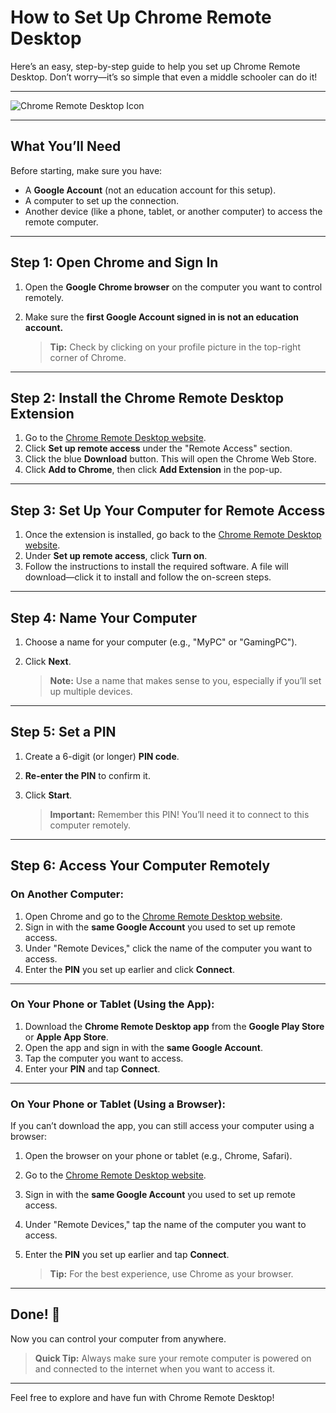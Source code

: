 # How to Set Up Chrome Remote Desktop  
Here’s an easy, step-by-step guide to help you set up Chrome Remote Desktop. Don’t worry—it’s so simple that even a middle schooler can do it!

---

![Chrome Remote Desktop Icon](https://encrypted-tbn0.gstatic.com/images?q=tbn:ANd9GcSskbBO2MseksWgTpDZZxGTsxj9Y3TccsfF5g&s)

---

## What You’ll Need  
Before starting, make sure you have:  
- A **Google Account** (not an education account for this setup).  
- A computer to set up the connection.  
- Another device (like a phone, tablet, or another computer) to access the remote computer.  

---

## Step 1: Open Chrome and Sign In  

1. Open the **Google Chrome browser** on the computer you want to control remotely.  
2. Make sure the **first Google Account signed in is not an education account.**  

   > **Tip:** Check by clicking on your profile picture in the top-right corner of Chrome.

---

## Step 2: Install the Chrome Remote Desktop Extension  

1. Go to the [Chrome Remote Desktop website](https://remotedesktop.google.com/).  
2. Click **Set up remote access** under the "Remote Access" section.  
3. Click the blue **Download** button. This will open the Chrome Web Store.  
4. Click **Add to Chrome**, then click **Add Extension** in the pop-up.

---

## Step 3: Set Up Your Computer for Remote Access  

1. Once the extension is installed, go back to the [Chrome Remote Desktop website](https://remotedesktop.google.com/).  
2. Under **Set up remote access**, click **Turn on**.  
3. Follow the instructions to install the required software. A file will download—click it to install and follow the on-screen steps.  

---

## Step 4: Name Your Computer  

1. Choose a name for your computer (e.g., "MyPC" or "GamingPC").  
2. Click **Next**.

   > **Note:** Use a name that makes sense to you, especially if you’ll set up multiple devices.

---

## Step 5: Set a PIN  

1. Create a 6-digit (or longer) **PIN code**.  
2. **Re-enter the PIN** to confirm it.  
3. Click **Start**.

   > **Important:** Remember this PIN! You’ll need it to connect to this computer remotely.

---

## Step 6: Access Your Computer Remotely  

### On Another Computer:  
1. Open Chrome and go to the [Chrome Remote Desktop website](https://remotedesktop.google.com/).  
2. Sign in with the **same Google Account** you used to set up remote access.  
3. Under "Remote Devices," click the name of the computer you want to access.  
4. Enter the **PIN** you set up earlier and click **Connect**.

---

### On Your Phone or Tablet (Using the App):  
1. Download the **Chrome Remote Desktop app** from the **Google Play Store** or **Apple App Store**.  
2. Open the app and sign in with the **same Google Account**.  
3. Tap the computer you want to access.  
4. Enter your **PIN** and tap **Connect**.

---

### On Your Phone or Tablet (Using a Browser):  
If you can’t download the app, you can still access your computer using a browser:  

1. Open the browser on your phone or tablet (e.g., Chrome, Safari).  
2. Go to the [Chrome Remote Desktop website](https://remotedesktop.google.com/).  
3. Sign in with the **same Google Account** you used to set up remote access.  
4. Under "Remote Devices," tap the name of the computer you want to access.  
5. Enter the **PIN** you set up earlier and tap **Connect**.

   > **Tip:** For the best experience, use Chrome as your browser.

---

## Done! 🎉  
Now you can control your computer from anywhere.  

> **Quick Tip:** Always make sure your remote computer is powered on and connected to the internet when you want to access it.  

---

Feel free to explore and have fun with Chrome Remote Desktop!